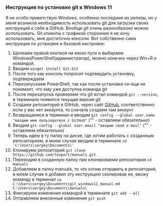 ### Инструкция по установке git в Windows 11

Я не особо приветствую Windows, особенно последние их релизы, но у меня возникла необходимость использовать git для загрузки своих инструкций к себе в GitHub. Вообще git очень разнообразно можно использовать. Git клиенты с графикой сторонние я не хочу использовать, мне достаточно консоли. Вот собственно сама инструкция по установке и базовой настройке:

1. Щелкаем правой кнопкой на меню пуск и выбираем WindowsPowerShell(администратор), можно конечно через Win+R и командой.
2. Вводим `winget install Git.Git`
3. После того как консоль попросит подтвердить установку, подтверждаем
4. Перезапускаем PowerShell, так как после установки он еще не понимает, что ему уже доступна команда git
5. После перезапуска проверяем что git встал командой `git --version`, в терминале появится текущая версия git
6. Создаем репозиторий в GitHub, через сайт [GitHub](https://github.com/), соответственно если у вас нет аккаунта, то сначала создаем там аккаунт
6. Возвращаемся в терминал и вводим `git config --global user.name "вводим имя пользователя с GitHub"` ("" - оставляем обязательно)
7. Вводим `git config --global user.email "вводим свой e-mail"` ("" - оставляем обязательно)
8. Теперь идем в ту папку на диске, где хотим работать с созданным репозиторием, в моем случае вводим в терминале `cd 'C:\Users\sergey\Documents\'`
9. Клонируем репозиторий `git clone https://github.com/texport/manuals.git`
10. Переходим в созданную папку при клонировании репозитория `cd manuals`
11. Добавляем в папку manuals, то что хотим отправить в репозиторий, в моем случае я добавил эту инструкцию скопировав ее, ввожу команду в терминал `cp C:\Users\sergey\Documents\git_windows11_manual.md C:\Users\sergey\Documents\manuals\`
12. Фиксируем изменения командой в терминале `git add --all`
13. Отправляем внесенные изменения `git push`

